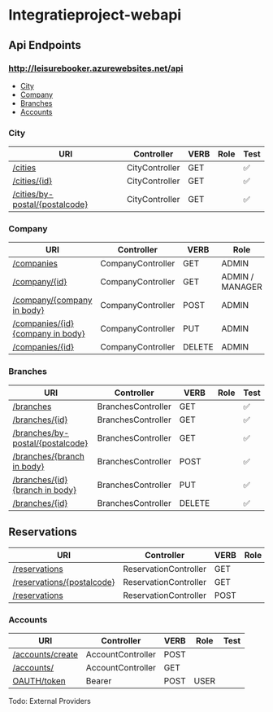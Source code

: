# Integratieproject-webapi

## Api Endpoints

### http://leisurebooker.azurewebsites.net/api

* [City](#city)
* [Company](#company)
* [Branches](#branches)
* [Accounts](#accounts)


### City

| URI | Controller | VERB | Role | Test |
| --- | --- | --- | --- | --- |
| [/cities](http://leisurebooker.azurewebsites.net/api/cities) | CityController | GET |  | :white_check_mark: |
| [/cities/{id}](http://leisurebooker.azurewebsites.net/api/cities/1) | CityController | GET |  | :white_check_mark: |
| [/cities/by-postal/{postalcode}](http://leisurebooker.azurewebsites.net/api/cities/by-postal/2000) | CityController | GET |  | :white_check_mark: |

### Company

| URI | Controller | VERB | Role | Test |
| --- | --- | --- | --- | --- |
| [/companies](http://leisurebooker.azurewebsites.net/api/companies) | CompanyController | GET | ADMIN | :white_check_mark: |
| [/company/{id}](http://leisurebooker.azurewebsites.net/api/companies/1) | CompanyController | GET | ADMIN / MANAGER | :white_check_mark: |
| [/company/{company in body}](http://leisurebooker.azurewebsites.net/api/companies/) | CompanyController | POST | ADMIN | :white_check_mark: |
| [/companies/{id}{company in body}](http://leisurebooker.azurewebsites.net/api/companies) | CompanyController | PUT | ADMIN | :white_check_mark: |
| [/companies/{id}](http://leisurebooker.azurewebsites.net/api/companies) | CompanyController | DELETE | ADMIN | :white_check_mark: |


### Branches

| URI | Controller | VERB | Role | Test |
| --- | --- | --- | --- | --- |
| [/branches](http://leisurebooker.azurewebsites.net/api/branches) | BranchesController | GET |  | :white_check_mark: |
| [/branches/{id}](http://leisurebooker.azurewebsites.net/api/branches/1) | BranchesController | GET |  | :white_check_mark: |
| [/branches/by-postal/{postalcode}](http://leisurebooker.azurewebsites.net/api/branches/by-postal/2000) | BranchesController | GET |  | :white_check_mark: |
| [/branches/{branch in body}](http://leisurebooker.azurewebsites.net/api/branches/) | BranchesController | POST |  | :white_check_mark: |
| [/branches/{id}{branch in body}](http://leisurebooker.azurewebsites.net/api/branches/) | BranchesController | PUT |  | :white_check_mark: |
| [/branches/{id}](http://leisurebooker.azurewebsites.net/api/branches/) | BranchesController | DELETE |  | :white_check_mark: |


## Reservations
| URI | Controller | VERB | Role | Test |
| --- | --- | --- | --- | --- |
| [/reservations](http://leisurebooker.azurewebsites.net/api/reservations) | ReservationController | GET |  |  |
| [/reservations/{postalcode}](http://leisurebooker.azurewebsites.net/api/reservations/available/2550) | ReservationController | GET |  |  |
| [/reservations](http://leisurebooker.azurewebsites.net/api/cities/by-reservations) | ReservationController | POST |  |  |

### Accounts

| URI | Controller | VERB | Role | Test |
| --- | --- | --- | --- | --- |
| [/accounts/create](http://leisurebooker.azurewebsites.net/api/accounts/create) | AccountController | POST |  |  |
| [/accounts/](http://leisurebooker.azurewebsites.net/api/accounts/) | AccountController | GET |  |  |
| [OAUTH/token](http://leisurebooker.azurewebsites.net/oauth/token) | Bearer | POST |  USER |  |
Todo: External Providers 